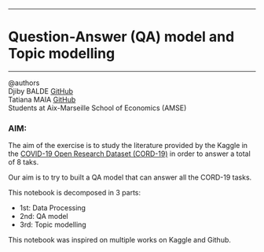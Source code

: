__________________________________________________________
# Question-Answer (QA) model and Topic modelling
__________________________________________________________
@authors  
     Djiby BALDE [GitHub](https://github.com/djibybalde)  
     Tatiana MAIA [GitHub](https://github.com/tatianamaia)  
     Students at Aix-Marseille School of Economics (AMSE)
     
### AIM:
The aim of the exercise is to study the literature provided by the Kaggle in the [COVID-19 Open Research Dataset (CORD-19)](https://www.kaggle.com/allen-institute-for-ai/CORD-19-research-challenge/tasks) in order to answer a total of 8 taks. 

Our aim is to try to built a QA model that can answer all the CORD-19 tasks. 

This notebook is decomposed in 3 parts: 
   * 1st: Data Processing
   * 2nd: QA model
   * 3rd: Topic modelling  

This notebook was inspired on multiple works on Kaggle and Github. 
